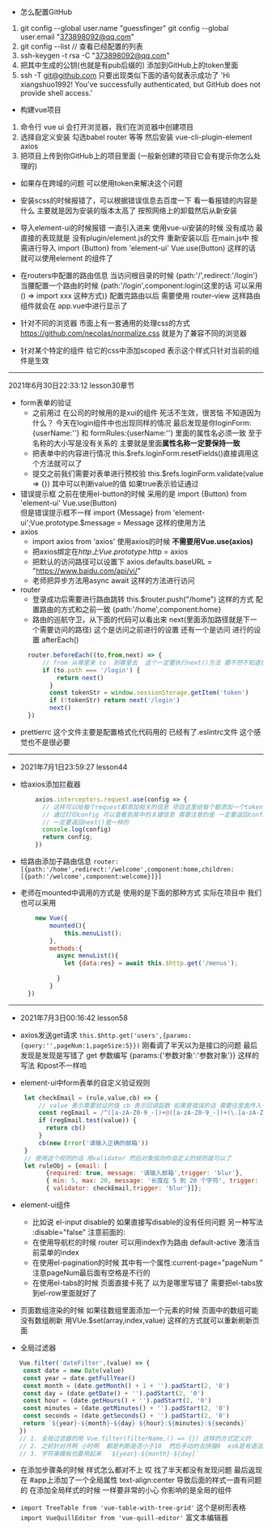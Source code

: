 - 怎么配置GitHub
1. git config --global user.name "guessfinger"
   git config --global user.email "373898092@qq.com"
2. git config --list  // 查看已经配置的列表
3. ssh-keygen -t rsa -C "373898092@qq.com"
4. 把其中生成的公钥(也就是有pub后缀的) 添加到GitHub上的token里面
5. ssh -T git@github.com  只要出现类似下面的语句就表示成功了
    'Hi xiangshuo1992! You've successfully authenticated, but GitHub does not provide shell access.'



- 构建vue项目
1. 命令行 vue ui  会打开浏览器，我们在浏览器中创建项目
2. 选择自定义安装 勾选babel router 等等   然后安装 vue-cli-plugin-element  axios
3. 把项目上传到你GitHub上的项目里面 (一般新创建的项目它会有提示你怎么处理的)
   

- 如果存在跨域的问题 可以使用token来解决这个问题



- 安装scss的时候报错了，可以根据错误信息去百度一下 看一看报错的内容是什么  主要就是因为安装的版本太高了 按照网络上的卸载然后从新安装
- 导入element-ui的时候报错 一直引入进来  使用vue-ui安装的时候 没有成功 最直接的表现就是 没有plugin/element.js的文件 
    重新安装以后 在main.js中 按需进行导入  import {Button} from 'element-ui'  Vue.use(Button) 这样的话 就可以使用element
    的组件了
- 在routers中配置的路由信息  当访问根目录的时候 {path:'/',redirect:'/login'}  
    当腰配置一个路由的时候 {path:'/login',component:login(这里的话 可以采用 () => import xxx  这种方式)}
    配置完路由以后 需要使用  router-view 这样路由组件就会在 app.vue中进行显示了
- 针对不同的浏览器 市面上有一套通用的处理css的方式  https://github.com/necolas/normalize.css  就是为了兼容不同的浏览器
- 针对某个特定的组件 给它的css中添加scoped 表示这个样式只针对当前的组件是生效
---
2021年6月30日22:33:12 lesson30章节
- form表单的验证 
    - 之前用过 在公司的时候用的是xui的组件 死活不生效，很苦恼 不知道因为什么？ 今天在login组件中也出现同样的情况 
    最后发现是你loginForm:{userName:''} 和 formRules:{userName:''}  里面的属性名必须一致 至于名称的大小写是没有关系的
    主要就是里面**属性名称一定要保持一致**
    - 把表单中的内容进行情况  this.$refs.loginForm.resetFields()直接调用这个方法就可以了
    - 提交之前我们需要对表单进行预校验  this.$refs.loginForm.validate(value => {}) 其中可以判断value的值 如果true表示验证通过
- 错误提示框  之前在使用el-button的时候 采用的是 import {Button} from 'element-ui' Vue.use(Button)  
    但是错误提示框不一样 import {Message} from 'element-ui';Vue.prototype.$message = Message 这样的使用方法
- axios  
    - import axios from 'axios' 使用axios的时候  **不需要用Vue.use(axios)** 
    - 把axios绑定在$http上 Vue.prototype.$http = axios
    - 把默认的访问路径可以设置下 axios.defaults.baseURL = "https://www.baidu.com/api/vi/"
    - 老师把异步方法用async  await 这样的方法进行访问  
- router
    - 登录成功后需要进行路由跳转  this.$router.push("/home") 这样的方式 配置路由的方式和之前一致 
        {path:'/home',component:home}  
    - 路由的巡航守卫，从下面的代码可以看出来  next(里面添加路径就是下一个需要访问的路径) 这个是访问之前进行的设置 还有一个是访问
        进行的设置 afterEach()
    ```JavaScript
      router.beforeEach((to,from,next) => {
          // from 从哪里来 to  到哪里去  这个一定要执行next()方法 要不然不知道往哪里访问了
          if (to.path === '/login') {
              return next()
            }
            const tokenStr = window.sessionStorage.getItem('token')
            if (!tokenStr) return next('/login')
            next() 
      })
    ```
- prettierrc 这个文件主要是配置格式化代码用的 已经有了.eslintrc文件 这个感觉也不是很必要   
---
- 2021年7月1日23:59:27  lesson44

- 给axios添加拦截器
  ```javascript
      axios.interceptors.request.use(config => {
        // 这样可以给每个request都添加相关的信息 项目这里给每个都添加一个token
        // 通过打印config 可以查看到其中的关键信息 需要注意的是 一定要返回config  这个和router里面的beforeEach 里面
        // 一定要返回next()是一样的 
        console.log(config)    
        return config;
      })
  ```
- 给路由添加子路由信息
    `router:[{path:'/home',redirect:'/welcome',component:home,children:[{path:'/welcome',component:welcome}]}]`
- 老师在mounted中调用的方式是 使用的是下面的那种方式 实际在项目中 我们也可以采用 
    ```javascript
        new Vue({
            mounted(){
                this.menuList();
            }, 
            methods:{
              async menuList(){
                let {data:res} = await this.$http.get('/menus');
                
              }
            }
      }) 
    ```
---
- 2021年7月3日00:16:42 lesson58

- axios发送get请求 `this.$http.get('users',{params:{query:'',pageNum:1,pageSize:5}})`  刚看调了半天以为是接口的问题 
    最后发现是发现是写错了 get 参数编写 {params:{'参数对象':'参数对象'}} 这样的写法 和post不一样哈

- element-ui中form表单的自定义验证规则
   ```javascript
    let checkEmail = (rule,value,cb) => {
        // value 表示需要验证的值 cb 表示回调函数 如果是错误的话 需要往里面传入一个错误对象 
        const regEmail = /^([a-zA-Z0-9_-])+@([a-zA-Z0-9_-])+(\.[a-zA-Z0-9_-])+/
        if (regEmail.test(value)) {
          return cb()
        }
        cb(new Error('请输入正确的邮箱')) 
    }
    // 使用这个规则的话 用validator 然后对象指向你自定义的规则就可以了  
    let ruleObj = {email: [
          {required: true, message: '请输入邮箱',trigger: 'blur'},
          { min: 5, max: 20, message: '长度在 5 到 20 个字符', trigger: 'blur'},
          { validator: checkEmail,trigger: 'blur'}]};
   ```

- element-ui组件 
    - 比如说 el-input disable的 如果直接写disable的没有任何问题 另一种写法 :disable="false"  注意前面的:
    - 在使用导航栏的时候 router 可以用index作为路由  default-active 激活当前菜单的index 
    - 在使用el-pagination的时候 其中有一个属性:current-page="pageNum " 注意pageNum最后面有空格是不行的  
    - 在使用el-tabs的时候 页面直接卡死了 以为是哪里写错了 需要把el-tabs放到el-row里面就好了
- 页面数组渲染的时候  如果往数组里面添加一个元素的时候  页面中的数组可能没有数组刷新 用VUe.$set(array,index,value) 这样的方式就可以重新刷新页面

- 全局过滤器
```javascript
   Vue.filter('dateFilter',(value) => {
    const date = new Date(value)
    const year = date.getFullYear()
    const month = (date.getMonth() + 1 + '').padStart(2, '0')
    const day = (date.getDate() + '').padStart(2, '0')
    const hour = (date.getHours() + '').padStart(2, '0')
    const minutes = (date.getMinutes() + '').padStart(2, '0')
    const seconds = (date.getSeconds() + '').padStart(2, '0')
    return `${year}-${month}-${day} ${hour}:${minutes}:${seconds}` 
   })
   // 1. 全局过滤器的用 Vue.filter(filterName,() => {}) 这样的方式定义的
   // 2. 之前针对月啊 小时啊  都是判断是否小于10  然后手动的去拼接0  es6是有语法的 padStart(length,str) 下次遇到的话这样处理
   // 3. 字符串模板也要用起来  `${year}-${month}-${day]` 
```

- 在添加步骤条的时候 样式怎么都对不上 哎 找了半天都没有发现问题 最后返现在 #app上添加了一个全局属性 text-align:center 
    导致后面的样式一直有问题的 在添加全局样式的时候 一样要非常的小心 你影响的是全局的组件
    
- `import TreeTable from 'vue-table-with-tree-grid'` 这个是树形表格
  `import VueQuillEditor from 'vue-quill-editor'`  富文本编辑器
 
    
